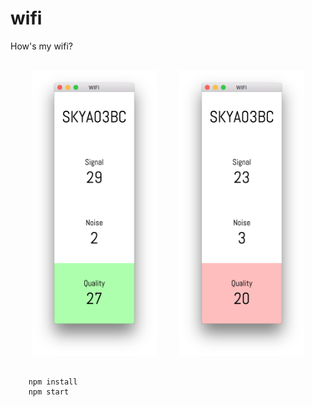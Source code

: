# wifi

How's my wifi?

<div align="center">
    <img src="docs/wifi2.png" width=200 style="margin:1rem;" />
    <img src="docs/wifi1.png" width=200 style="margin:1rem;" />
</div>

```
    npm install
    npm start
```